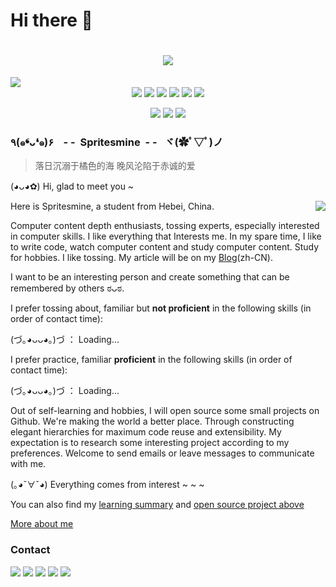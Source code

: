 # Hi there 👋 

  <!-- 动态打字效果 -->
  <h1 align="center">
    <a href=“https://qisansui.cn/">
      <img src="https://readme-typing-svg.herokuapp.com/?lines=fmt.Println(%22Hope%20you%20happy%20everyday%22);&center=true&size=19">
    </a>
  </h1>

  <!-- 展示图 -->
  <img src="https://cdn.jsdelivr.net/gh/Spritesmine/Spritesmine/assets/images/header.png"/>

  <!-- 个人资料徽标 -->
  <div align="center">
    <a href="https://qisansui.cn/"><img src="https://img.shields.io/badge/name-QISANSUI-orange?style=flat-square&logo=Analogue"></a>
    <a href="https://github.com/Spritesmine"><img src="https://img.shields.io/badge/🇨🇳_Live_In-💖_China-e60000?style=flat-square"></a>
    <a href="https://github.com/Spritesmine"><img src="https://img.shields.io/badge/🤣_Language-汉语、English-pink?style=flat-square"></a>
    <a href="https://github.com/Spritesmine"><img src="https://img.shields.io/badge/IDE-Visual_Studio_Code-007ACC?style=flat-square&logo=devbox"></a>
    <a href="https://github.com/Spritesmine"><img src="https://img.shields.io/badge/OS-Windows、Linux-deepskyblue?style=flat-square&logo=binance"></a>
    <a href=“https://qisansui.cn/"><img src="https://img.shields.io/badge/Blog-QISANSUI.CN-339933?style=flat-square&logo=appveyor"></a>
    
  <!-- 独立徽标 -->
  [![](https://visitor-badge.laobi.icu/badge?page_id=spritesmine.spritesmine)]() 
  [![](https://data.jsdelivr.com/v1/package/gh/Spritesmine/Spritesmine/badge)]() 
  [![](https://cdn.rawgit.com/sindresorhus/awesome/d7305f38d29fed78fa85652e3a63e154dd8e8829/media/badge.svg)]() 
  </div>

<!-- 主文 -->

### ٩(๑❛ᴗ❛๑)۶&nbsp;&nbsp;&nbsp;&nbsp;- -&nbsp;&nbsp;Spritesmine&nbsp;&nbsp;- -&nbsp;&nbsp;&nbsp;ヾ(✿ﾟ▽ﾟ)ノ

> 落日沉溺于橘色的海 晚风沦陷于赤诚的爱

(◕ᴗ◕✿) Hi, glad to meet you ~

<a href="#">
  <img align="right" src="https://github-readme-stats.vercel.app/api/top-langs/?username=Spritesmine&layout=compact">
</a>

Here is Spritesmine, a student from Hebei, China.

Computer content depth enthusiasts, tossing experts, especially interested in computer skills. I like everything that Interests me. In my spare time, I like to write code, watch computer content and study computer content. Study for hobbies. I like tossing. My article will be on my [Blog](https://qisansui.cn)(zh-CN).

I want to be an interesting person and create something that can be remembered by others ಠᴗಠ.

I prefer tossing about, familiar but <b>not proficient</b> in the following skills (in order of contact time):

(づ｡◕ᴗᴗ◕｡)づ ： Loading...

I prefer practice, familiar <b>proficient</b> in the following skills (in order of contact time):

(づ｡◕ᴗᴗ◕｡)づ ： Loading...

Out of self-learning and hobbies, I will open source some small projects on Github. We're making the world a better place. Through constructing elegant hierarchies for maximum code reuse and extensibility. My expectation is to research some interesting project according to my preferences. Welcome to send emails or leave messages to communicate with me.

(｡◕ˇ∀ˇ◕) Everything comes from interest ~ ~ ~ 

 You can also find my [learning summary](https://www.qisansui.cn) and [open source project above](https://github.com/Spritesmine/)

[More about me](https://qisansui.cn) 

### Contact

   [![](https://img.shields.io/badge/t.me-@QISANSUI-goldenrod?style=flat&logo=telegram)]() 
    <a href="mailto:sansuishushu@gmail.com"><img src="https://img.shields.io/badge/Gmail-sansuishushu@gmail.com-springgreen?style=flat&logo=gmail&link=mailto:sansuishushu@gmail.com"></a>
    <a href="https://web.vip.miui.com/page/info/mio/mio/homePage?uid=1050510190"><img src="https://img.shields.io/badge/Xiaomi-小米-orange?style=flat-square&logo=Xiaomi"></a>
    <a href="https://space.bilibili.com/91371045"><img src="https://img.shields.io/badge/bilibili-B%E7%AB%99-ff69b4?style=flat-square&logo=bilibili"></a>
    <a href="https://zhihu.com/people/Spritesmine"><img src="https://img.shields.io/badge/zhihu-知乎-blue?style=flat-square&logo=zhihu"></a>
    
